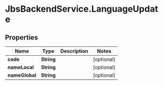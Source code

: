# JbsBackendService.LanguageUpdate

## Properties
Name | Type | Description | Notes
------------ | ------------- | ------------- | -------------
**code** | **String** |  | [optional] 
**nameLocal** | **String** |  | [optional] 
**nameGlobal** | **String** |  | [optional] 
